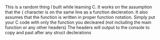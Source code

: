This is a random thing I built while learning C. 
It works on the assumption that the { character is on the same line as a function decleration.
It also assumes that the function is written in proper function notation.
Simply put your C code with only the function you decleared (not including the main function or any other headers)
The headers will output to the console to copy and past after any struct declerations
